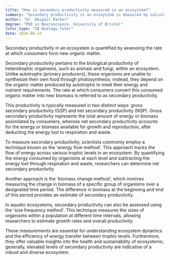 ```yaml
---
title: "How is secondary productivity measured in an ecosystem?"
summary: "Secondary productivity in an ecosystem is measured by calculating the rate of formation of new organic matter by consumers."
author: "Dr. Abigail Parker"
degree: "PhD in Neuroscience, University of Bristol"
tutor_type: "IB Biology Tutor"
date: 2024-06-13
---
```


Secondary productivity in an ecosystem is quantified by assessing the rate at which consumers form new organic matter.

Secondary productivity pertains to the biological productivity of heterotrophic organisms, such as animals and fungi, within an ecosystem. Unlike autotrophs (primary producers), these organisms are unable to synthesize their own food through photosynthesis; instead, they depend on the organic matter produced by autotrophs to meet their energy and nutrient requirements. The rate at which consumers convert this consumed organic matter into new biomass is referred to as secondary productivity.

This productivity is typically measured in two distinct ways: gross secondary productivity (GSP) and net secondary productivity (NSP). Gross secondary productivity represents the total amount of energy or biomass assimilated by consumers, whereas net secondary productivity accounts for the energy or biomass available for growth and reproduction, after deducting the energy lost to respiration and waste.

To measure secondary productivity, scientists commonly employ a technique known as the 'energy flow method'. This approach tracks the flow of energy across various trophic levels in an ecosystem. By quantifying the energy consumed by organisms at each level and subtracting the energy lost through respiration and waste, researchers can determine net secondary productivity.

Another approach is the 'biomass change method', which involves measuring the change in biomass of a specific group of organisms over a designated time period. The difference in biomass at the beginning and end of this period provides an estimate of secondary productivity.

In aquatic ecosystems, secondary productivity can also be assessed using the 'size frequency method'. This technique measures the sizes of organisms within a population at different time intervals, allowing researchers to estimate growth rates and overall productivity.

These measurements are essential for understanding ecosystem dynamics and the efficiency of energy transfer between trophic levels. Furthermore, they offer valuable insights into the health and sustainability of ecosystems; generally, elevated levels of secondary productivity are indicative of a robust and diverse ecosystem.
    